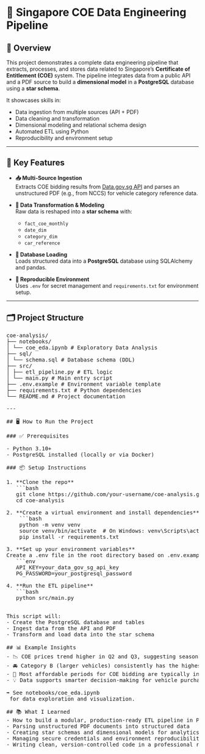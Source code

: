 # 🚗 Singapore COE Data Engineering Pipeline

## 🧠 Overview

This project demonstrates a complete data engineering pipeline that extracts, processes, and stores data related to Singapore’s **Certificate of Entitlement (COE)** system. The pipeline integrates data from a public API and a PDF source to build a **dimensional model** in a **PostgreSQL** database using a **star schema**.

It showcases skills in:

- Data ingestion from multiple sources (API + PDF)
- Data cleaning and transformation
- Dimensional modeling and relational schema design
- Automated ETL using Python
- Reproducibility and environment setup

---

## 🔑 Key Features

- **📥 Multi-Source Ingestion**  
  Extracts COE bidding results from [Data.gov.sg API](https://data.gov.sg) and parses an unstructured PDF (e.g., from NCCS) for vehicle category reference data.

- **🧹 Data Transformation & Modeling**  
  Raw data is reshaped into a **star schema** with:
  - `fact_coe_monthly`
  - `date_dim`
  - `category_dim`
  - `car_reference`

- **💾 Database Loading**  
  Loads structured data into a **PostgreSQL** database using SQLAlchemy and pandas.

- **🔁 Reproducible Environment**  
  Uses `.env` for secret management and `requirements.txt` for environment setup.

---

## 🗂️ Project Structure

<pre>
coe-analysis/
├── notebooks/
│ └── coe_eda.ipynb # Exploratory Data Analysis
├── sql/
│ └── schema.sql # Database schema (DDL)
├── src/
│ ├── etl_pipeline.py # ETL logic
│ └── main.py # Main entry script
├── .env.example # Environment variable template
├── requirements.txt # Python dependencies
└── README.md # Project documentation

---

## 🖥️ How to Run the Project

### ✅ Prerequisites

- Python 3.10+
- PostgreSQL installed (locally or via Docker)

### 📦 Setup Instructions

1. **Clone the repo**  
   ```bash
   git clone https://github.com/your-username/coe-analysis.git
   cd coe-analysis

2. **Create a virtual environment and install dependencies**
    ```bash
    python -m venv venv
    source venv/bin/activate  # On Windows: venv\Scripts\activate
    pip install -r requirements.txt

3. **Set up your environment variables**
Create a .env file in the root directory based on .env.example:
   ```env
   API_KEY=your_data_gov_sg_api_key
   PG_PASSWORD=your_postgresql_password

4. **Run the ETL pipeline**
   ```bash
   python src/main.py


This script will:
- Create the PostgreSQL database and tables
- Ingest data from the API and PDF
- Transform and load data into the star schema

## 📊 Example Insights
- 📉 COE prices trend higher in Q2 and Q3, suggesting seasonal spikes
- 🚘 Category B (larger vehicles) consistently has the highest average COE
- 📅 Most affordable periods for COE bidding are typically in early Q1
- 💡 Data supports smarter decision-making for vehicle purchases and forecasting

➡️ See notebooks/coe_eda.ipynb
 for data exploration and visualization.

## 📚 What I Learned
- How to build a modular, production-ready ETL pipeline in Python
- Parsing unstructured PDF documents into structured data
- Creating star schemas and dimensional models for analytics
- Managing secure credentials and environment reproducibility
- Writing clean, version-controlled code in a professional repo structure


